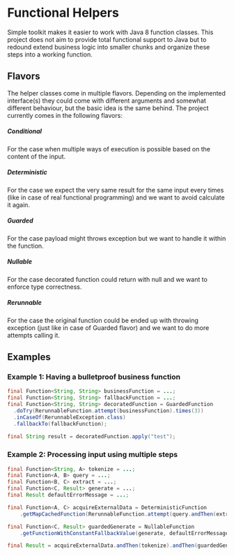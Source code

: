 # Functional Helpers

Simple toolkit makes it easier to work with Java 8 function classes. This project does not aim to provide total functional support to Java but to redound extend business logic into smaller chunks and organize these steps into a working function.

## Flavors

The helper classes come in multiple flavors. Depending on the implemented interface(s) they could come with different arguments and somewhat different behaviour, but the basic idea is the same behind. The project currently comes in the following flavors:

##### Conditional

For the case when multiple ways of execution is possible based on the content of the input.

##### Deterministic

For the case we expect the very same result for the same input every times (like in case of real functional programming) and we want to avoid calculate it again.

##### Guarded

For the case payload might throws exception but we want to handle it within the function.

##### Nullable

For the case decorated function could return with null and we want to enforce type correctness.

##### Rerunnable

For the case the original function could be ended up with throwing exception (just like in case of Guarded flavor) and we want to do more attempts calling it.

## Examples

### Example 1: Having a bulletproof business function

```java
final Function<String, String> businessFunction = ...;
final Function<String, String> fallbackFunction = ...;
final Function<String, String> decoratedFunction = GuardedFunction
  .doTry(RerunnableFunction.attempt(businessFunction).times(3))
  .inCaseOf(RerunnableException.class)
  .fallbackTo(fallbackFunction);
  
final String result = decoratedFunction.apply("test");
```

### Example 2: Processing input using multiple steps

```java
final Function<String, A> tokenize = ...;
final Function<A, B> query = ...;
final Function<B, C> extract = ...;
final Function<C, Result> generate = ...;
final Result defaultErrorMessage = ...;

final Function<A, C> acquireExternalData = DeterministicFunction
    .getMapCachedFunction(RerunnableFunction.attempt(query.andThen(extract)).times(3));

final Function<C, Result> guardedGenerate = NullableFunction
    .getFunctionWithConstantFallbackValue(generate, defaultErrorMessage);

final Result = acquireExternalData.andThen(tokenize).andThen(guardedGenerate).apply(input);

```
